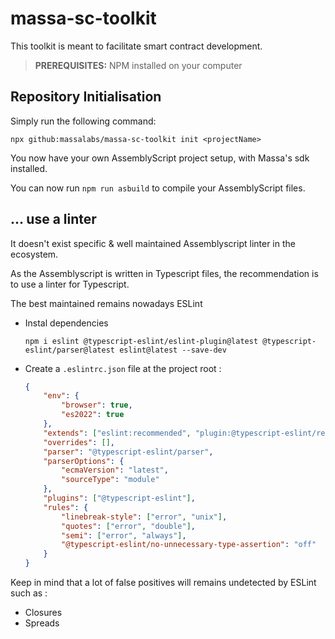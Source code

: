 # massa-sc-toolkit

This toolkit is meant to facilitate smart contract development.

> **PREREQUISITES:** NPM installed on your computer

## Repository Initialisation

Simply run the following command:

```shell
npx github:massalabs/massa-sc-toolkit init <projectName>
```

You now have your own AssemblyScript project setup, with Massa's sdk installed.

You can now run `npm run asbuild` to compile your AssemblyScript files.


## ... use a linter

It doesn't exist specific & well maintained Assemblyscript linter in the ecosystem.

As the Assemblyscript is written in Typescript files, the recommendation is to use a linter for Typescript.

The best maintained remains nowadays ESLint

-   Instal dependencies
    ```
    npm i eslint @typescript-eslint/eslint-plugin@latest @typescript-eslint/parser@latest eslint@latest --save-dev
    ```
-   Create a `.eslintrc.json` file at the project root :

    ```json
    {
    	"env": {
    		"browser": true,
    		"es2022": true
    	},
    	"extends": ["eslint:recommended", "plugin:@typescript-eslint/recommended"],
    	"overrides": [],
    	"parser": "@typescript-eslint/parser",
    	"parserOptions": {
    		"ecmaVersion": "latest",
    		"sourceType": "module"
    	},
    	"plugins": ["@typescript-eslint"],
    	"rules": {
    		"linebreak-style": ["error", "unix"],
    		"quotes": ["error", "double"],
    		"semi": ["error", "always"],
    		"@typescript-eslint/no-unnecessary-type-assertion": "off"
    	}
    }
    ```

Keep in mind that a lot of false positives will remains undetected by ESLint such as :

-   Closures
-   Spreads
